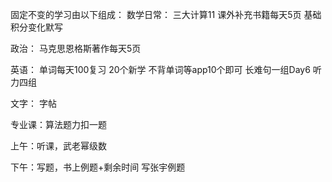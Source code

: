 固定不变的学习由以下组成：
数学日常：
三大计算11
课外补充书籍每天5页
基础积分变化默写

政治：
马克思恩格斯著作每天5页

英语：
	单词每天100复习
	20个新学
	不背单词等app10个即可
	长难句一组Day6
	听力四组

文字：
字帖

专业课：算法题力扣一题


上午：听课，武老幂级数

下午：写题，书上例题+剩余时间 写张宇例题